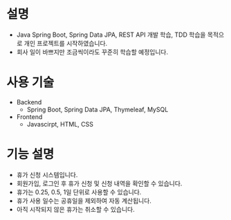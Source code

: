 # 설명
- Java Spring Boot, Spring Data JPA, REST API 개발 학습, TDD 학습을 목적으로 개인 프로젝트를 시작하였습니다.
- 회사 일이 바쁘지만 조금씩이라도 꾸준히 학습할 예정입니다.

# 사용 기술
- Backend 
  - Spring Boot, Spring Data JPA, Thymeleaf, MySQL
- Frontend
  - Javascirpt, HTML, CSS

# 기능 설명
- 휴가 신청 시스템입니다.
- 회원가입, 로그인 후 휴가 신청 및 신청 내역을 확인할 수 있습니다.
- 휴가는 0.25, 0.5, 1일 단위로 사용할 수 있습니다.
- 휴가 사용 일수는 공휴일을 제외하여 자동 계산됩니다.
- 아직 시작되지 않은 휴가는 취소할 수 있습니다.